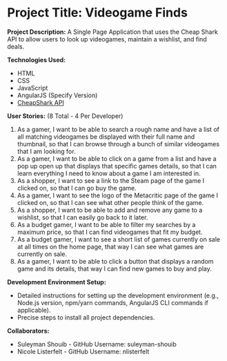# Project Title: Videogame Finds

**Project Description:** A Single Page Application that uses the Cheap Shark API to allow users to look up videogames, maintain a wishlist, and find deals.

**Technologies Used:**

*   HTML
*   CSS
*   JavaScript
*   AngularJS (Specify Version)
*   [CheapShark API](https://apidocs.cheapshark.com/)

**User Stories:** (8 Total - 4 Per Developer)

1.  As a gamer, I want to be able to search a rough name and have a list of all matching videogames be displayed with their full name and thumbnail, so that I can browse through a bunch of similar videogames that I am looking for.
2.  As a gamer, I want to be able to click on a game from a list and have a pop up open up that displays that specific games details, so that I can learn everything I need to know about a game I am interested in.
3.  As a shopper, I want to see a link to the Steam page of the game I clicked on, so that I can go buy the game.
4.  As a gamer, I want to see the logo of the Metacritic page of the game I clicked on, so that I can see what other people think of the game.
5.  As a shopper, I want to be able to add and remove any game to a wishlist, so that I can easily go back to it later.
6.  As a budget gamer, I want to be able to filter my searches by a maximum price, so that I can find videogames that fit my budget.
7.  As a budget gamer, I want to see a short list of games currently on sale at all times on the home page, that way I can see what games are currently on sale.
8.  As a gamer, I want to be able to click a button that displays a random game and its details, that way I can find new games to buy and play.

**Development Environment Setup:**

*   Detailed instructions for setting up the development environment (e.g., Node.js version, npm/yarn commands, AngularJS CLI commands if applicable).
*   Precise steps to install all project dependencies.

**Collaborators:**

*   Suleyman Shouib - GitHub Username: suleyman-shouib
*   Nicole Listerfelt - GitHub Username: nlisterfelt